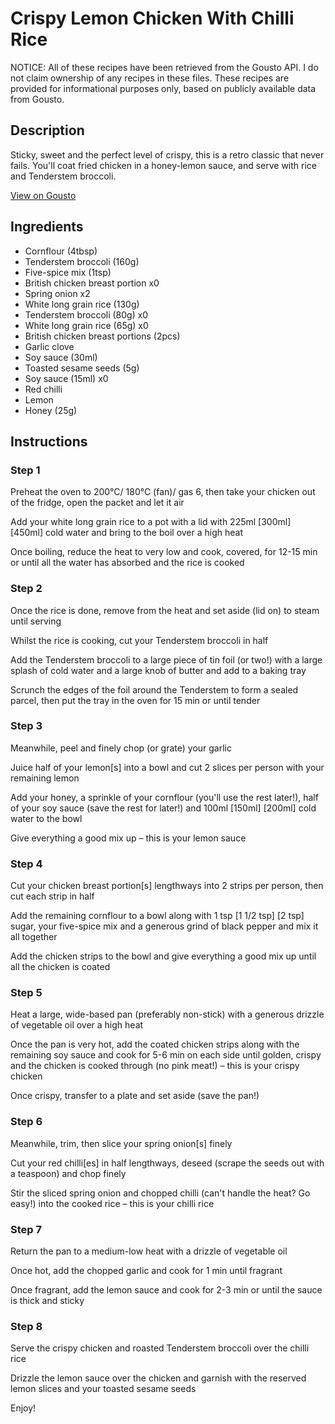 # Crispy Lemon Chicken With Chilli Rice

NOTICE: All of these recipes have been retrieved from the Gousto API. I do not claim ownership of any recipes in these files. These recipes are provided for informational purposes only, based on publicly available data from Gousto.

## Description

Sticky, sweet and the perfect level of crispy, this is a retro classic that never fails. You'll coat fried chicken in a honey-lemon sauce, and serve with rice and Tenderstem broccoli.

[View on Gousto](https://www.gousto.co.uk/recipes/cookbook/crispy-lemon-chicken-with-chilli-rice)

## Ingredients

- Cornflour (4tbsp)
- Tenderstem broccoli (160g)
- Five-spice mix (1tsp)
- British chicken breast portion x0
- Spring onion x2
- White long grain rice (130g)
- Tenderstem broccoli (80g) x0
- White long grain rice (65g) x0
- British chicken breast portions (2pcs)
- Garlic clove
- Soy sauce (30ml)
- Toasted sesame seeds (5g)
- Soy sauce (15ml) x0
- Red chilli
- Lemon
- Honey (25g)

## Instructions


### Step 1

Preheat the oven to 200°C/ 180°C (fan)/ gas 6, then take your chicken out of the fridge, open the packet and let it air

Add your white long grain rice to a pot with a lid with 225ml <span class="text-purple">[300ml] </span><span class="text-danger">[450ml]</span> cold water and bring to the boil over a high heat

Once boiling, reduce the heat to very low and cook, covered, for 12-15 min or until all the water has absorbed and the rice is cooked


### Step 2

Once the rice is done, remove from the heat and set aside (lid on) to steam until serving

Whilst the rice is cooking, cut your Tenderstem broccoli in half

Add the Tenderstem broccoli to a large piece of tin foil (or two!) with a large splash of cold water and a large knob of butter and add to a baking tray

Scrunch the edges of the foil around the Tenderstem to form a sealed parcel, then put the tray in the oven for 15 min or until tender


### Step 3

Meanwhile, peel and finely chop (or grate) your garlic

Juice half of your lemon[s] into a bowl and cut 2 slices per person with your remaining lemon

Add your honey, a sprinkle of your cornflour (you'll use the rest later!), half of your soy sauce (save the rest for later!) and 100ml <span class="text-purple">[150ml]</span> <span class="text-danger">[200ml]</span> cold water to the bowl

Give everything a good mix up – this is your lemon sauce


### Step 4

Cut your chicken breast portion[s] lengthways into 2 strips per person, then cut each strip in half

Add the remaining cornflour to a bowl along with 1 tsp <span class="text-purple">[1 1/2 tsp] </span><span class="text-danger">[2 tsp]</span> sugar, your five-spice mix and a generous grind of black pepper and mix it all together

Add the chicken strips to the bowl and give everything a good mix up until all the chicken is coated


### Step 5

Heat a large, wide-based pan (preferably non-stick) with a generous drizzle of vegetable oil over a high heat

Once the pan is very hot, add the coated chicken strips along with the remaining soy sauce and cook for 5-6 min on each side until golden, crispy and the chicken is cooked through (no pink meat!) – this is your crispy chicken

Once crispy, transfer to a plate and set aside (save the pan!)


### Step 6

Meanwhile, trim, then slice your spring onion[s]<span class="text-danger"> </span>finely

Cut your red chilli[es] in half lengthways, deseed (scrape the seeds out with a teaspoon) and chop finely

Stir the sliced spring onion and chopped chilli (can't handle the heat? Go easy!) into the cooked rice – this is your chilli rice


### Step 7

Return the pan to a medium-low heat with a drizzle of vegetable oil

Once hot, add the chopped garlic and cook for 1 min until fragrant

Once fragrant, add the lemon sauce and cook for 2-3 min or until the sauce is thick and sticky

### Step 8

Serve the crispy chicken and roasted Tenderstem broccoli over the chilli rice

Drizzle the lemon sauce over the chicken and garnish with the reserved lemon slices and your toasted sesame seeds

Enjoy!

